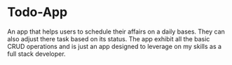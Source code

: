 # Todo-App
An app that helps users to schedule their affairs on a daily bases. They can also adjust there task based on its status. The app exhibit all the basic CRUD operations and is just an app designed to leverage on my skills as a full stack developer.
